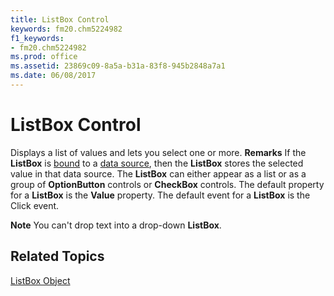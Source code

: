 ```yaml
---
title: ListBox Control
keywords: fm20.chm5224982
f1_keywords:
- fm20.chm5224982
ms.prod: office
ms.assetid: 23869c09-8a5a-b31a-83f8-945b2848a7a1
ms.date: 06/08/2017
---
```



# ListBox Control



Displays a list of values and lets you select one or more.
 **Remarks**
If the **ListBox** is [bound](glossary-vba.md) to a [data source](glossary-vba.md), then the **ListBox** stores the selected value in that data source.
The **ListBox** can either appear as a list or as a group of **OptionButton** controls or **CheckBox** controls.
The default property for a **ListBox** is the **Value** property.
The default event for a **ListBox** is the Click event.

 **Note**  You can't drop text into a drop-down **ListBox**.


## Related Topics

[ListBox Object](http://msdn.microsoft.com/library/36bc3f8b-6411-444c-b849-7e8b213c50fe%28Office.15%29.aspx)


